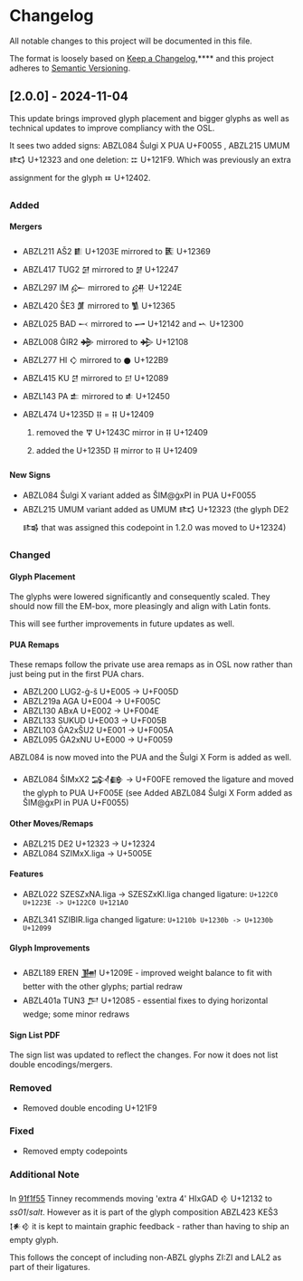 # Changelog 

All notable changes to this project will be documented in this file.

The format is loosely based on [Keep a Changelog](https://keepachangelog.com/en/1.1.0/),****
and this project adheres to [Semantic Versioning](https://semver.org/spec/v2.0.0.html).
## [2.0.0] - 2024-11-04 

This update brings improved glyph placement and bigger glyphs as well
as technical updates to improve compliancy with the OSL. 
 
It sees two added signs: ABZL084 Šulgi X PUA U+F0055 , ABZL215 UMUM 𒌣 U+12323 and one deletion: 𒇹 U+121F9. Which was previously an extra assignment for the glyph 𒐂 U+12402.  

### Added
#### Mergers
- ABZL211 AŠ2 𒀾 U+1203E mirrored to 𒍩 U+12369
- ABZL417 TUG2 𒌆 mirrored to 𒉇 U+12247
- ABZL297 IM 𒅎 mirrored to 𒉎 U+1224E
- ABZL420 ŠE3 𒂠 mirrored to 𒍥 U+12365
- ABZL025 BAD 𒁁 mirrored to 𒅂 U+12142 and 𒌀 U+12300 
- ABZL008 ĠIR2 𒄉 mirrored to 𒄈 U+12108   
- ABZL277 HI 𒄭 mirrored to 𒊹 U+122B9 
- ABZL415 KU 𒆪 mirrored to 𒂉 U+12089
- ABZL143 PA 𒉺 mirrored to 𒑐 U+12450
- ABZL474 U+1235D 𒍝 = 𒍝 U+12409
    1. removed the 𒐼 U+1243C mirror in 𒍝 U+12409
    2. added the U+1235D 𒍝 mirror to 𒍝 U+12409 
#### New Signs
- ABZL084 Šulgi X variant added as ŠIM@ġxPI in PUA U+F0055 
- ABZL215 UMUM variant added as UMUM 𒌣 U+12323 (the glyph DE2 𒌤 that was assigned this codepoint in 1.2.0 was moved to U+12324)

### Changed

#### Glyph Placement
The glyphs were lowered significantly and consequently scaled.
They should now fill the EM-box, more pleasingly and align
with Latin fonts.

This will see further improvements in future updates as well. 

#### PUA Remaps 
These remaps follow the private use area remaps as in OSL now rather
than just being put in the first PUA chars.

- ABZL200 LUG2-ġ-š U+E005 -> U+F005D
- ABZL219a AGA U+E004 -> U+F005C
- ABZL130 ABxA U+E002 -> U+F004E
- ABZL133 SUKUD U+E003 -> U+F005B
- ABZL103 ĠA2xŠU2 U+E001 -> U+F005A
- ABZL095 ĠA2xNU U+E000 -> U+F0059

ABZL084 is now moved into the PUA and the Šulgi X Form is added as well.

- ABZL084 ŠIMxX2 𒋆𒂵 -> U+F00FE
	removed the ligature and moved the glyph to PUA U+F005E
	 (see Added ABZL084 Šulgi X Form added as ŠIM@ġxPI in PUA U+F0055)

#### Other Moves/Remaps
- ABZL215 DE2 U+12323 -> U+12324 
- ABZL084 SZIMxX.liga -> U+5005E

#### Features 
- ABZL022 SZESZxNA.liga -> SZESZxKI.liga
	changed ligature:
	`U+122C0 U+1223E -> U+122C0 U+121AO`
	
- ABZL341 SZIBIR.liga 
	changed ligature:
	`U+1210b U+1230b -> U+1230b U+12099` 

#### Glyph Improvements
- ABZL189 EREN 𒂞 U+1209E - improved weight balance to fit with better with the other glyphs; partial redraw
- ABZL401a TUN3 𒂅 U+12085 - essential fixes to dying horizontal wedge; some minor redraws 

#### Sign List PDF
The sign list was updated to reflect the changes. For now it does not list
double encodings/mergers.
### Removed 

- Removed double encoding U+121F9 

### Fixed

- Removed empty codepoints

### Additional Note

In [91f1f55](https://github.com/oracc/osl/commit/91f1f55d310170985e6d125b12bdd76a9f01300c) Tinney recommends moving 'extra 4' HIxGAD 𒄲 
U+12132 to *ss01*/*salt*. However as it is part of the glyph composition
ABZL423 KEŠ3 𒋙𒀭𒄲 it is kept to maintain graphic feedback - rather
than having to ship an empty glyph. 

This follows the concept of including non-ABZL glyphs ZI:ZI and LAL2 as part of their ligatures.  